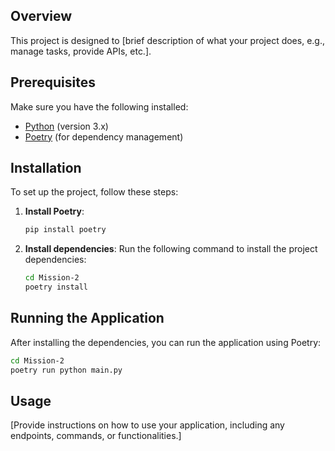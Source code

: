 
## Overview

This project is designed to [brief description of what your project does, e.g., manage tasks, provide APIs, etc.]. 

## Prerequisites

Make sure you have the following installed:

- [Python](https://www.python.org/downloads/) (version 3.x)
- [Poetry](https://python-poetry.org/docs/#installation) (for dependency management)

## Installation

To set up the project, follow these steps:
1. **Install Poetry**:
   ```bash
   pip install poetry
   ```

2. **Install dependencies**:
   Run the following command to install the project dependencies:
   ```bash
   cd Mission-2
   poetry install
   ```

## Running the Application

After installing the dependencies, you can run the application using Poetry:

```bash
cd Mission-2
poetry run python main.py
```

## Usage

[Provide instructions on how to use your application, including any endpoints, commands, or functionalities.]



